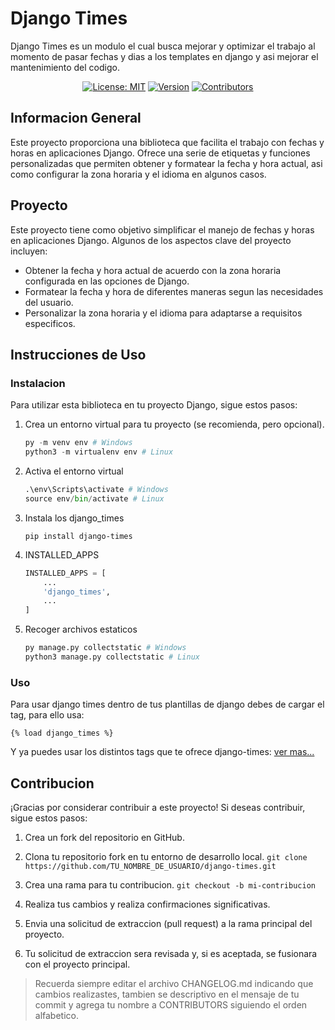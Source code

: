 # Django Times

Django Times es un modulo el cual busca mejorar y optimizar el trabajo al momento de pasar fechas y dias a los templates en django y asi mejorar el mantenimiento del codigo.

<div align="center">

[![License: MIT](https://img.shields.io/badge/License-MIT-yellow.svg)](https://opensource.org/licenses/MIT)
[![Version](https://img.shields.io/badge/Version-0.1.1-gree)](CHANGELOG.md)
[![Contributors](https://img.shields.io/github/contributors/estuardodev/django-times)](https://github.com/estuardodev/django-times/graphs/contributors)

</div>

## Informacion General

Este proyecto proporciona una biblioteca que facilita el trabajo con fechas y horas en aplicaciones Django. Ofrece una serie de etiquetas y funciones personalizadas que permiten obtener y formatear la fecha y hora actual, asi como configurar la zona horaria y el idioma en algunos casos.

## Proyecto

Este proyecto tiene como objetivo simplificar el manejo de fechas y horas en aplicaciones Django. Algunos de los aspectos clave del proyecto incluyen:

- Obtener la fecha y hora actual de acuerdo con la zona horaria configurada en las opciones de Django.
- Formatear la fecha y hora de diferentes maneras segun las necesidades del usuario.
- Personalizar la zona horaria y el idioma para adaptarse a requisitos especificos.

## Instrucciones de Uso

### Instalacion

Para utilizar esta biblioteca en tu proyecto Django, sigue estos pasos:

1. Crea un entorno virtual para tu proyecto (se recomienda, pero opcional).

    ```python
    py -m venv env # Windows
    python3 -m virtualenv env # Linux
    ```

2. Activa el entorno virtual

    ```python
    .\env\Scripts\activate # Windows
    source env/bin/activate # Linux
    ```

3. Instala los django_times

    `pip install django-times`

4. INSTALLED_APPS

    ```python
    INSTALLED_APPS = [
        ...
        'django_times',
        ...
    ]
    ```

5. Recoger archivos estaticos

    ```python
    py manage.py collectstatic # Windows
    python3 manage.py collectstatic # Linux
    ```

### Uso

Para usar django times dentro de tus plantillas de django debes de cargar el tag, para ello usa:

 `{% load django_times %}`

Y ya puedes usar los distintos tags que te ofrece django-times:
[ver mas...](./docs/TAGS.MD)

## Contribucion

¡Gracias por considerar contribuir a este proyecto! Si deseas contribuir, sigue estos pasos:

1. Crea un fork del repositorio en GitHub.

2. Clona tu repositorio fork en tu entorno de desarrollo local.
`git clone https://github.com/TU_NOMBRE_DE_USUARIO/django-times.git`

3. Crea una rama para tu contribucion.
`git checkout -b mi-contribucion`

4. Realiza tus cambios y realiza confirmaciones significativas.

5. Envia una solicitud de extraccion (pull request) a la rama principal del proyecto.

6. Tu solicitud de extraccion sera revisada y, si es aceptada, se fusionara con el proyecto principal.

> Recuerda siempre editar el archivo CHANGELOG.md indicando que cambios realizastes, tambien se descriptivo en el mensaje de tu commit y  agrega tu nombre a CONTRIBUTORS siguiendo el orden alfabetico.
